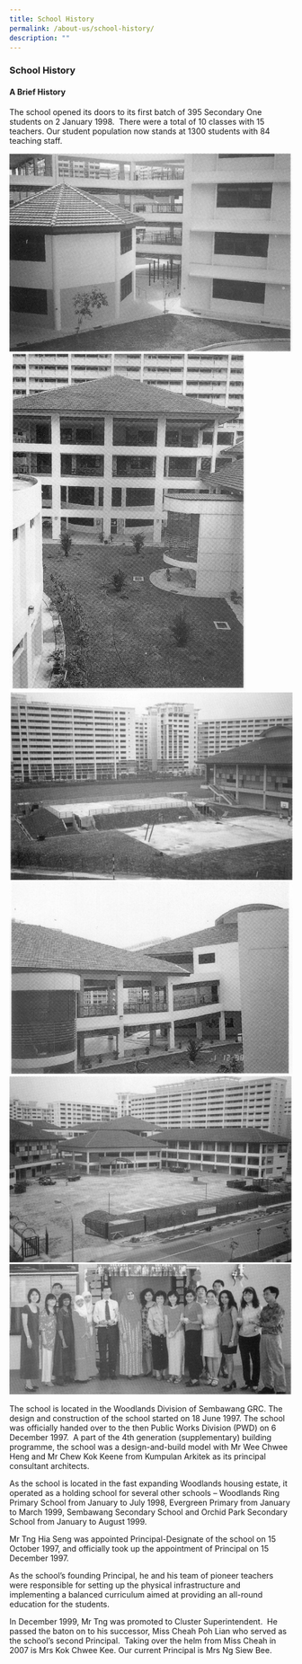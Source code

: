 ```yaml
---
title: School History
permalink: /about-us/school-history/
description: ""
---
```

### **School History**
#### **A Brief History**
The school opened its doors to its first batch of 395 Secondary One students on 2 January 1998.  There were a total of 10 classes with 15 teachers. Our student population now stands at 1300 students with 84 teaching staff.

![](/images/history1.jpg)
![](/images/history2.jpg)
![](/images/history3.jpg)
![](/images/history4.jpg)
![](/images/history5.jpg)
![](/images/history6.jpg)

The school is located in the Woodlands Division of Sembawang GRC. The design and construction of the school started on 18 June 1997. The school was officially handed over to the then Public Works Division (PWD) on 6 December 1997.  A part of the 4th generation (supplementary) building programme, the school was a design-and-build model with Mr Wee Chwee Heng and Mr Chew Kok Keene from Kumpulan Arkitek as its principal consultant architects.

As the school is located in the fast expanding Woodlands housing estate, it operated as a holding school for several other schools – Woodlands Ring Primary School from January to July 1998, Evergreen Primary from January to March 1999, Sembawang Secondary School and Orchid Park Secondary School from January to August 1999.

Mr Tng Hia Seng was appointed Principal-Designate of the school on 15 October 1997, and officially took up the appointment of Principal on 15 December 1997.

As the school’s founding Principal, he and his team of pioneer teachers were responsible for setting up the physical infrastructure and implementing a balanced curriculum aimed at providing an all-round education for the students.

In December 1999, Mr Tng was promoted to Cluster Superintendent.  He passed the baton on to his successor, Miss Cheah Poh Lian who served as the school’s second Principal.  Taking over the helm from Miss Cheah in 2007 is Mrs Kok Chwee Kee. Our current Principal is Mrs Ng Siew Bee.